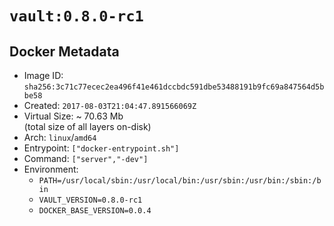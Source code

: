 # `vault:0.8.0-rc1`

## Docker Metadata

- Image ID: `sha256:3c71c77ecec2ea496f41e461dccbdc591dbe53488191b9fc69a847564d5bbe58`
- Created: `2017-08-03T21:04:47.891566069Z`
- Virtual Size: ~ 70.63 Mb  
  (total size of all layers on-disk)
- Arch: `linux`/`amd64`
- Entrypoint: `["docker-entrypoint.sh"]`
- Command: `["server","-dev"]`
- Environment:
  - `PATH=/usr/local/sbin:/usr/local/bin:/usr/sbin:/usr/bin:/sbin:/bin`
  - `VAULT_VERSION=0.8.0-rc1`
  - `DOCKER_BASE_VERSION=0.0.4`
